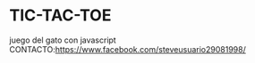 # TIC-TAC-TOE
juego del gato con javascript CONTACTO:https://www.facebook.com/steveusuario29081998/
